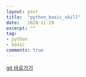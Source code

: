 ```yaml
---
layout: post
title:  "python_basic_skill"
date:   2020-11-29
excerpt: ""
tag:
- python
- basic
comments: true
---
```

[git 바로가기](https://github.com/rssungjae1/python_basic_skill/tree/master)
